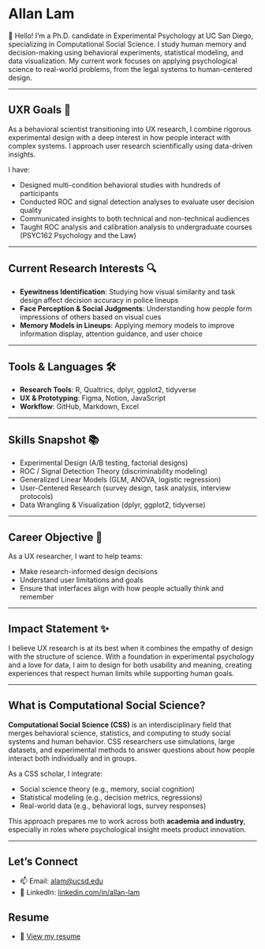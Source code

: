 # Allan Lam

👋 Hello! I’m a Ph.D. candidate in Experimental Psychology at UC San Diego, specializing in Computational Social Science. I study human memory and decision-making using behavioral experiments, statistical modeling, and data visualization. My current work focuses on applying psychological science to real-world problems, from the legal systems to human-centered design.

---

## UXR Goals 🧠 

As a behavioral scientist transitioning into UX research, I combine rigorous experimental design with a deep interest in how people interact with complex systems. I approach user research scientifically using data-driven insights.

I have:
- Designed multi-condition behavioral studies with hundreds of participants
- Conducted ROC and signal detection analyses to evaluate user decision quality
- Communicated insights to both technical and non-technical audiences
- Taught ROC analysis and calibration analysis to undergraduate courses (PSYC162 Psychology and the Law) 

---

## Current Research Interests 🔍 

- **Eyewitness Identification**: Studying how visual similarity and task design affect decision accuracy in police lineups  
- **Face Perception & Social Judgments**: Understanding how people form impressions of others based on visual cues  
- **Memory Models in Lineups**: Applying memory models to improve information display, attention guidance, and user choice

---

## Tools & Languages 🛠️ 

- **Research Tools**: R, Qualtrics, dplyr, ggplot2, tidyverse  
- **UX & Prototyping**: Figma, Notion, JavaScript  
- **Workflow**: GitHub, Markdown, Excel

---

## Skills Snapshot 📚 

- Experimental Design (A/B testing, factorial designs)
- ROC / Signal Detection Theory (discriminability modeling)
- Generalized Linear Models (GLM, ANOVA, logistic regression)
- User-Centered Research (survey design, task analysis, interview protocols)
- Data Wrangling & Visualization (dplyr, ggplot2, tidyverse)

---

## Career Objective 🎯 

As a UX researcher, I want to help teams:
- Make research-informed design decisions  
- Understand user limitations and goals  
- Ensure that interfaces align with how people actually think and remember

---

## Impact Statement ✨ 

I believe UX research is at its best when it combines the empathy of design with the structure of science. With a foundation in experimental psychology and a love for data, I aim to design for both usability and meaning, creating experiences that respect human limits while supporting human goals.

---

## What is Computational Social Science?

**Computational Social Science (CSS)** is an interdisciplinary field that merges behavioral science, statistics, and computing to study social systems and human behavior. CSS researchers use simulations, large datasets, and experimental methods to answer questions about how people interact both individually and in groups.

As a CSS scholar, I integrate:
- Social science theory (e.g., memory, social cognition)
- Statistical modeling (e.g., decision metrics, regressions)
- Real-world data (e.g., behavioral logs, survey responses)

This approach prepares me to work across both **academia and industry**, especially in roles where psychological insight meets product innovation.

---

## Let’s Connect

- 📫 Email: [alam@ucsd.edu](mailto:alam@ucsd.edu)
- 🔗 LinkedIn: [linkedin.com/in/allan-lam](https://www.linkedin.com/in/allan-lam/)

## Resume 
- 📄 [View my resume](./Allan_Lam_Resume.pdf)
